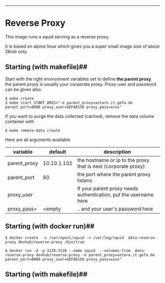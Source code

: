 
----------
# Reverse Proxy #
This image runs a squid serving as a reverse proxy. 

It is based on alpine linux which gives you a super small image size of about 26mb only. 

## Starting (with makefile)##
Start with the right environment variables set to define **the parent proxy**. the parent proxy is usually your corporate proxy. Proxy user and password can be given also:

    $ make create
    $ make start START_ARGS="-e parent_proxy=astaro.it.gefa.de parent_port=8080 proxy_user=GEFA0150 proxy_pass=xxxx"
    
If you want to purge the data collected (cached), remove the data volume container with

	$ make remove-data create

Here are all arguments available 

variable | default | description
---------|---------|----------
parent_proxy | 10.10.1.102|the hostname or ip to the proxy that is next (corporate proxy) 
parent_port  | 80 | the port where the parent proxy listens
proxy_user   | <empty> | if your parent proxy needs authentication, put the username here
proxy_pass=  | <empty | .. and your user's password here


## Starting (with docker run)##

	$ docker create  -v /var/spool/squid -v /var/log/squid  data-reverse-proxy devhub/reverse-proxy /bin/true 

    $ docker run -d -p 3128:3128 --name squid  --volumes-from  data-reverse-proxy devhub/reverse-proxy -e parent_proxy=astaro.it.gefa.de parent_port=8080 proxy_user=GEFA0150 proxy_pass=xxxx"


## Starting (with makefile)##

